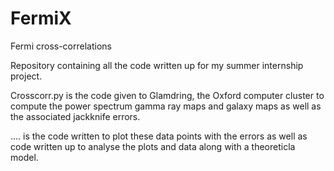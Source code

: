 # FermiX
Fermi cross-correlations

Repository containing all the code written up for my summer internship project. 

Crosscorr.py is the code given to Glamdring, the Oxford computer cluster to compute the power spectrum gamma ray maps and galaxy maps as well as the associated jackknife errors. 

.... is the code written to plot these data points with the errors as well as code written up to analyse the plots and data along with a theoreticla model. 
